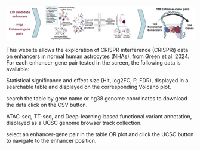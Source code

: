 ![pipeline](./docs/Website_Fig.jpg)

This website allows the exploration of CRISPR interference (CRISPRi) data on enhancers in normal human astrocytes (NHAs), from Green et al. 2024. 
For each enhancer-gene pair tested in the screen, the following data is available:

Statistical significance and effect size (Hit, log2FC, P, FDR), displayed in a searchable table and displayed on the corresponding Volcano plot.

search the table by gene name or hg38 genome coordinates
to download the data click on the CSV button.

ATAC-seq, TT-seq, and Deep-learning-based functional variant annotation, displayed as a UCSC genome browser track collection.

select an enhancer-gene pair in the table OR plot and click the UCSC button to navigate to the enhancer position.
